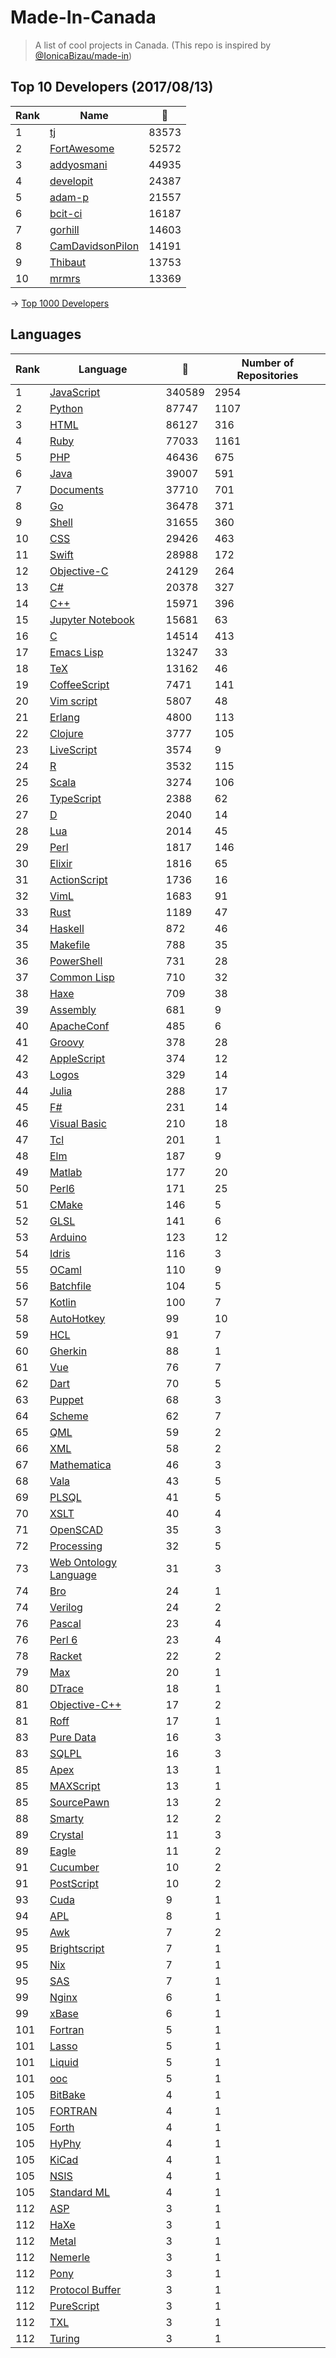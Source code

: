 # Made-In-Canada

> A list of cool projects in Canada. (This repo is inspired by [@IonicaBizau/made-in](https://github.com/IonicaBizau/made-in))

 
## Top 10 Developers (2017/08/13)
|Rank|Name|:star2:|
|---|---|---|
|1|[tj](https://github.com/tj)|83573|
|2|[FortAwesome](https://github.com/FortAwesome)|52572|
|3|[addyosmani](https://github.com/addyosmani)|44935|
|4|[developit](https://github.com/developit)|24387|
|5|[adam-p](https://github.com/adam-p)|21557|
|6|[bcit-ci](https://github.com/bcit-ci)|16187|
|7|[gorhill](https://github.com/gorhill)|14603|
|8|[CamDavidsonPilon](https://github.com/CamDavidsonPilon)|14191|
|9|[Thibaut](https://github.com/Thibaut)|13753|
|10|[mrmrs](https://github.com/mrmrs)|13369|

-> [Top 1000 Developers](https://github.com/suguru03/made-in-canada/blob/master/docs/rankers.md)
 
## Languages
|Rank|Language|:star2:|Number of Repositories|
|---|---|---|---|
|1|[JavaScript](https://github.com/suguru03/made-in-canada/blob/master/docs/JavaScript.md)|340589|2954|
|2|[Python](https://github.com/suguru03/made-in-canada/blob/master/docs/Python.md)|87747|1107|
|3|[HTML](https://github.com/suguru03/made-in-canada/blob/master/docs/HTML.md)|86127|316|
|4|[Ruby](https://github.com/suguru03/made-in-canada/blob/master/docs/Ruby.md)|77033|1161|
|5|[PHP](https://github.com/suguru03/made-in-canada/blob/master/docs/PHP.md)|46436|675|
|6|[Java](https://github.com/suguru03/made-in-canada/blob/master/docs/Java.md)|39007|591|
|7|[Documents](https://github.com/suguru03/made-in-canada/blob/master/docs/Documents.md)|37710|701|
|8|[Go](https://github.com/suguru03/made-in-canada/blob/master/docs/Go.md)|36478|371|
|9|[Shell](https://github.com/suguru03/made-in-canada/blob/master/docs/Shell.md)|31655|360|
|10|[CSS](https://github.com/suguru03/made-in-canada/blob/master/docs/CSS.md)|29426|463|
|11|[Swift](https://github.com/suguru03/made-in-canada/blob/master/docs/Swift.md)|28988|172|
|12|[Objective-C](https://github.com/suguru03/made-in-canada/blob/master/docs/Objective-C.md)|24129|264|
|13|[C#](https://github.com/suguru03/made-in-canada/blob/master/docs/C#.md)|20378|327|
|14|[C++](https://github.com/suguru03/made-in-canada/blob/master/docs/C++.md)|15971|396|
|15|[Jupyter Notebook](https://github.com/suguru03/made-in-canada/blob/master/docs/Jupyter%20Notebook.md)|15681|63|
|16|[C](https://github.com/suguru03/made-in-canada/blob/master/docs/C.md)|14514|413|
|17|[Emacs Lisp](https://github.com/suguru03/made-in-canada/blob/master/docs/Emacs%20Lisp.md)|13247|33|
|18|[TeX](https://github.com/suguru03/made-in-canada/blob/master/docs/TeX.md)|13162|46|
|19|[CoffeeScript](https://github.com/suguru03/made-in-canada/blob/master/docs/CoffeeScript.md)|7471|141|
|20|[Vim script](https://github.com/suguru03/made-in-canada/blob/master/docs/Vim%20script.md)|5807|48|
|21|[Erlang](https://github.com/suguru03/made-in-canada/blob/master/docs/Erlang.md)|4800|113|
|22|[Clojure](https://github.com/suguru03/made-in-canada/blob/master/docs/Clojure.md)|3777|105|
|23|[LiveScript](https://github.com/suguru03/made-in-canada/blob/master/docs/LiveScript.md)|3574|9|
|24|[R](https://github.com/suguru03/made-in-canada/blob/master/docs/R.md)|3532|115|
|25|[Scala](https://github.com/suguru03/made-in-canada/blob/master/docs/Scala.md)|3274|106|
|26|[TypeScript](https://github.com/suguru03/made-in-canada/blob/master/docs/TypeScript.md)|2388|62|
|27|[D](https://github.com/suguru03/made-in-canada/blob/master/docs/D.md)|2040|14|
|28|[Lua](https://github.com/suguru03/made-in-canada/blob/master/docs/Lua.md)|2014|45|
|29|[Perl](https://github.com/suguru03/made-in-canada/blob/master/docs/Perl.md)|1817|146|
|30|[Elixir](https://github.com/suguru03/made-in-canada/blob/master/docs/Elixir.md)|1816|65|
|31|[ActionScript](https://github.com/suguru03/made-in-canada/blob/master/docs/ActionScript.md)|1736|16|
|32|[VimL](https://github.com/suguru03/made-in-canada/blob/master/docs/VimL.md)|1683|91|
|33|[Rust](https://github.com/suguru03/made-in-canada/blob/master/docs/Rust.md)|1189|47|
|34|[Haskell](https://github.com/suguru03/made-in-canada/blob/master/docs/Haskell.md)|872|46|
|35|[Makefile](https://github.com/suguru03/made-in-canada/blob/master/docs/Makefile.md)|788|35|
|36|[PowerShell](https://github.com/suguru03/made-in-canada/blob/master/docs/PowerShell.md)|731|28|
|37|[Common Lisp](https://github.com/suguru03/made-in-canada/blob/master/docs/Common%20Lisp.md)|710|32|
|38|[Haxe](https://github.com/suguru03/made-in-canada/blob/master/docs/Haxe.md)|709|38|
|39|[Assembly](https://github.com/suguru03/made-in-canada/blob/master/docs/Assembly.md)|681|9|
|40|[ApacheConf](https://github.com/suguru03/made-in-canada/blob/master/docs/ApacheConf.md)|485|6|
|41|[Groovy](https://github.com/suguru03/made-in-canada/blob/master/docs/Groovy.md)|378|28|
|42|[AppleScript](https://github.com/suguru03/made-in-canada/blob/master/docs/AppleScript.md)|374|12|
|43|[Logos](https://github.com/suguru03/made-in-canada/blob/master/docs/Logos.md)|329|14|
|44|[Julia](https://github.com/suguru03/made-in-canada/blob/master/docs/Julia.md)|288|17|
|45|[F#](https://github.com/suguru03/made-in-canada/blob/master/docs/F#.md)|231|14|
|46|[Visual Basic](https://github.com/suguru03/made-in-canada/blob/master/docs/Visual%20Basic.md)|210|18|
|47|[Tcl](https://github.com/suguru03/made-in-canada/blob/master/docs/Tcl.md)|201|1|
|48|[Elm](https://github.com/suguru03/made-in-canada/blob/master/docs/Elm.md)|187|9|
|49|[Matlab](https://github.com/suguru03/made-in-canada/blob/master/docs/Matlab.md)|177|20|
|50|[Perl6](https://github.com/suguru03/made-in-canada/blob/master/docs/Perl6.md)|171|25|
|51|[CMake](https://github.com/suguru03/made-in-canada/blob/master/docs/CMake.md)|146|5|
|52|[GLSL](https://github.com/suguru03/made-in-canada/blob/master/docs/GLSL.md)|141|6|
|53|[Arduino](https://github.com/suguru03/made-in-canada/blob/master/docs/Arduino.md)|123|12|
|54|[Idris](https://github.com/suguru03/made-in-canada/blob/master/docs/Idris.md)|116|3|
|55|[OCaml](https://github.com/suguru03/made-in-canada/blob/master/docs/OCaml.md)|110|9|
|56|[Batchfile](https://github.com/suguru03/made-in-canada/blob/master/docs/Batchfile.md)|104|5|
|57|[Kotlin](https://github.com/suguru03/made-in-canada/blob/master/docs/Kotlin.md)|100|7|
|58|[AutoHotkey](https://github.com/suguru03/made-in-canada/blob/master/docs/AutoHotkey.md)|99|10|
|59|[HCL](https://github.com/suguru03/made-in-canada/blob/master/docs/HCL.md)|91|7|
|60|[Gherkin](https://github.com/suguru03/made-in-canada/blob/master/docs/Gherkin.md)|88|1|
|61|[Vue](https://github.com/suguru03/made-in-canada/blob/master/docs/Vue.md)|76|7|
|62|[Dart](https://github.com/suguru03/made-in-canada/blob/master/docs/Dart.md)|70|5|
|63|[Puppet](https://github.com/suguru03/made-in-canada/blob/master/docs/Puppet.md)|68|3|
|64|[Scheme](https://github.com/suguru03/made-in-canada/blob/master/docs/Scheme.md)|62|7|
|65|[QML](https://github.com/suguru03/made-in-canada/blob/master/docs/QML.md)|59|2|
|66|[XML](https://github.com/suguru03/made-in-canada/blob/master/docs/XML.md)|58|2|
|67|[Mathematica](https://github.com/suguru03/made-in-canada/blob/master/docs/Mathematica.md)|46|3|
|68|[Vala](https://github.com/suguru03/made-in-canada/blob/master/docs/Vala.md)|43|5|
|69|[PLSQL](https://github.com/suguru03/made-in-canada/blob/master/docs/PLSQL.md)|41|5|
|70|[XSLT](https://github.com/suguru03/made-in-canada/blob/master/docs/XSLT.md)|40|4|
|71|[OpenSCAD](https://github.com/suguru03/made-in-canada/blob/master/docs/OpenSCAD.md)|35|3|
|72|[Processing](https://github.com/suguru03/made-in-canada/blob/master/docs/Processing.md)|32|5|
|73|[Web Ontology Language](https://github.com/suguru03/made-in-canada/blob/master/docs/Web%20Ontology%20Language.md)|31|3|
|74|[Bro](https://github.com/suguru03/made-in-canada/blob/master/docs/Bro.md)|24|1|
|74|[Verilog](https://github.com/suguru03/made-in-canada/blob/master/docs/Verilog.md)|24|2|
|76|[Pascal](https://github.com/suguru03/made-in-canada/blob/master/docs/Pascal.md)|23|4|
|76|[Perl 6](https://github.com/suguru03/made-in-canada/blob/master/docs/Perl%206.md)|23|4|
|78|[Racket](https://github.com/suguru03/made-in-canada/blob/master/docs/Racket.md)|22|2|
|79|[Max](https://github.com/suguru03/made-in-canada/blob/master/docs/Max.md)|20|1|
|80|[DTrace](https://github.com/suguru03/made-in-canada/blob/master/docs/DTrace.md)|18|1|
|81|[Objective-C++](https://github.com/suguru03/made-in-canada/blob/master/docs/Objective-C++.md)|17|2|
|81|[Roff](https://github.com/suguru03/made-in-canada/blob/master/docs/Roff.md)|17|1|
|83|[Pure Data](https://github.com/suguru03/made-in-canada/blob/master/docs/Pure%20Data.md)|16|3|
|83|[SQLPL](https://github.com/suguru03/made-in-canada/blob/master/docs/SQLPL.md)|16|3|
|85|[Apex](https://github.com/suguru03/made-in-canada/blob/master/docs/Apex.md)|13|1|
|85|[MAXScript](https://github.com/suguru03/made-in-canada/blob/master/docs/MAXScript.md)|13|1|
|85|[SourcePawn](https://github.com/suguru03/made-in-canada/blob/master/docs/SourcePawn.md)|13|2|
|88|[Smarty](https://github.com/suguru03/made-in-canada/blob/master/docs/Smarty.md)|12|2|
|89|[Crystal](https://github.com/suguru03/made-in-canada/blob/master/docs/Crystal.md)|11|3|
|89|[Eagle](https://github.com/suguru03/made-in-canada/blob/master/docs/Eagle.md)|11|2|
|91|[Cucumber](https://github.com/suguru03/made-in-canada/blob/master/docs/Cucumber.md)|10|2|
|91|[PostScript](https://github.com/suguru03/made-in-canada/blob/master/docs/PostScript.md)|10|2|
|93|[Cuda](https://github.com/suguru03/made-in-canada/blob/master/docs/Cuda.md)|9|1|
|94|[APL](https://github.com/suguru03/made-in-canada/blob/master/docs/APL.md)|8|1|
|95|[Awk](https://github.com/suguru03/made-in-canada/blob/master/docs/Awk.md)|7|2|
|95|[Brightscript](https://github.com/suguru03/made-in-canada/blob/master/docs/Brightscript.md)|7|1|
|95|[Nix](https://github.com/suguru03/made-in-canada/blob/master/docs/Nix.md)|7|1|
|95|[SAS](https://github.com/suguru03/made-in-canada/blob/master/docs/SAS.md)|7|1|
|99|[Nginx](https://github.com/suguru03/made-in-canada/blob/master/docs/Nginx.md)|6|1|
|99|[xBase](https://github.com/suguru03/made-in-canada/blob/master/docs/xBase.md)|6|1|
|101|[Fortran](https://github.com/suguru03/made-in-canada/blob/master/docs/Fortran.md)|5|1|
|101|[Lasso](https://github.com/suguru03/made-in-canada/blob/master/docs/Lasso.md)|5|1|
|101|[Liquid](https://github.com/suguru03/made-in-canada/blob/master/docs/Liquid.md)|5|1|
|101|[ooc](https://github.com/suguru03/made-in-canada/blob/master/docs/ooc.md)|5|1|
|105|[BitBake](https://github.com/suguru03/made-in-canada/blob/master/docs/BitBake.md)|4|1|
|105|[FORTRAN](https://github.com/suguru03/made-in-canada/blob/master/docs/FORTRAN.md)|4|1|
|105|[Forth](https://github.com/suguru03/made-in-canada/blob/master/docs/Forth.md)|4|1|
|105|[HyPhy](https://github.com/suguru03/made-in-canada/blob/master/docs/HyPhy.md)|4|1|
|105|[KiCad](https://github.com/suguru03/made-in-canada/blob/master/docs/KiCad.md)|4|1|
|105|[NSIS](https://github.com/suguru03/made-in-canada/blob/master/docs/NSIS.md)|4|1|
|105|[Standard ML](https://github.com/suguru03/made-in-canada/blob/master/docs/Standard%20ML.md)|4|1|
|112|[ASP](https://github.com/suguru03/made-in-canada/blob/master/docs/ASP.md)|3|1|
|112|[HaXe](https://github.com/suguru03/made-in-canada/blob/master/docs/HaXe.md)|3|1|
|112|[Metal](https://github.com/suguru03/made-in-canada/blob/master/docs/Metal.md)|3|1|
|112|[Nemerle](https://github.com/suguru03/made-in-canada/blob/master/docs/Nemerle.md)|3|1|
|112|[Pony](https://github.com/suguru03/made-in-canada/blob/master/docs/Pony.md)|3|1|
|112|[Protocol Buffer](https://github.com/suguru03/made-in-canada/blob/master/docs/Protocol%20Buffer.md)|3|1|
|112|[PureScript](https://github.com/suguru03/made-in-canada/blob/master/docs/PureScript.md)|3|1|
|112|[TXL](https://github.com/suguru03/made-in-canada/blob/master/docs/TXL.md)|3|1|
|112|[Turing](https://github.com/suguru03/made-in-canada/blob/master/docs/Turing.md)|3|1|
